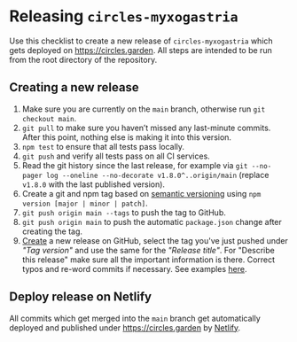 # Releasing `circles-myxogastria`

Use this checklist to create a new release of `circles-myxogastria` which gets deployed on https://circles.garden. All steps are intended to be run from the root directory of the repository.

## Creating a new release

1. Make sure you are currently on the `main` branch, otherwise run `git checkout main`.
2. `git pull` to make sure you haven’t missed any last-minute commits. After this point, nothing else is making it into this version.
3. `npm test` to ensure that all tests pass locally.
4. `git push` and verify all tests pass on all CI services.
5. Read the git history since the last release, for example via `git --no-pager log --oneline --no-decorate v1.8.0^..origin/main` (replace `v1.8.0` with the last published version).
6. Create a git and npm tag based on [semantic versioning](https://semver.org/) using `npm version [major | minor | patch]`.
7. `git push origin main --tags` to push the tag to GitHub.
8. `git push origin main` to push the automatic `package.json` change after creating the tag.
9. [Create](https://github.com/CirclesUBI/circles-myxogastria/releases/new) a new release on GitHub, select the tag you've just pushed under *"Tag version"* and use the same for the *"Release title"*. For "Describe this release" make sure all the important information is there. Correct typos and re-word commits if necessary. See examples [here](https://github.com/CirclesUBI/circles-myxogastria/releases).

## Deploy release on Netlify

All commits which get merged into the `main` branch get automatically deployed and published under https://circles.garden by [Netlify](https://www.netlify.com/).

